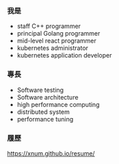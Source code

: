 <!--
**xnum/xnum** is a ✨ _special_ ✨ repository because its `README.md` (this file) appears on your GitHub profile.

Here are some ideas to get you started:

- 🔭 I’m currently working on ...
- 🌱 I’m currently learning ...
- 👯 I’m looking to collaborate on ...
- 🤔 I’m looking for help with ...
- 💬 Ask me about ...
- 📫 How to reach me: ...
- 😄 Pronouns: ...
- ⚡ Fun fact: ...
-->

### 我是

- staff C++ programmer
- principal Golang programmer
- mid-level react programmer
- kubernetes administrator
- kubernetes application developer

### 專長

- Software testing
- Software architecture
- high performance computing
- distributed system
- performance tuning

### 履歷

https://xnum.github.io/resume/




